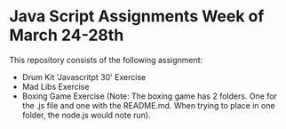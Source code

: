 # Java Script Assignments Week of March 24-28th

This repository consists of the following assignment:
- Drum Kit 'Javascritpt 30' Exercise
- Mad Libs Exercise
- Boxing Game Exercise (Note: The boxing game has 2 folders. One for the .js file and one with the README.md. When trying to place in one folder, the node.js would note run).
